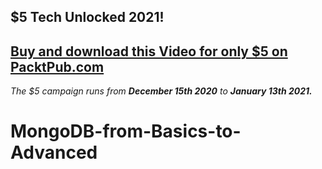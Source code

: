 ## $5 Tech Unlocked 2021!
[Buy and download this Video for only $5 on PacktPub.com](https://www.packtpub.com/product/mongodb-from-basics-to-advanced-video/9781800567870)
-----
*The $5 campaign         runs from __December 15th 2020__ to __January 13th 2021.__*

# MongoDB-from-Basics-to-Advanced